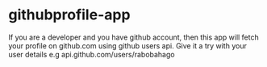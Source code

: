 # githubprofile-app
If you are a developer and you have github account, then this app will fetch your profile on github.com using github users api. Give it a try with your user details e.g api.github.com/users/rabobahago 
